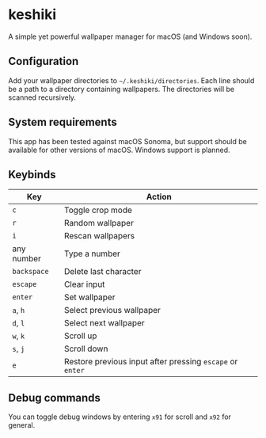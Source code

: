 # keshiki

A simple yet powerful wallpaper manager for macOS (and Windows soon).

## Configuration

Add your wallpaper directories to `~/.keshiki/directories`. Each line should be a path to a directory containing wallpapers. The directories will be scanned recursively.

## System requirements

This app has been tested against macOS Sonoma, but support should be available for other versions of macOS. Windows support is planned.

## Keybinds

| Key | Action |
| --- | --- |
| `c` | Toggle crop mode |
| `r` | Random wallpaper |
| `i` | Rescan wallpapers |
| any number | Type a number |
| `backspace` | Delete last character |
| `escape` | Clear input |
| `enter` | Set wallpaper |
| `a`, `h` | Select previous wallpaper |
| `d`, `l` | Select next wallpaper |
| `w`, `k` | Scroll up |
| `s`, `j` | Scroll down |
| `e` | Restore previous input after pressing `escape` or `enter` |

## Debug commands

You can toggle debug windows by entering `x91` for scroll and `x92` for general.